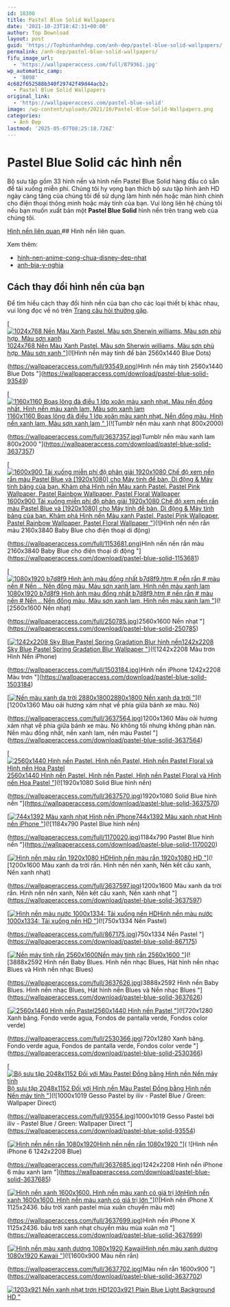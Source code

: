 ```yaml
---
id: 18300
title: Pastel Blue Solid Wallpapers
date: '2021-10-23T18:42:31+00:00'
author: Top Download
layout: post
guid: 'https://Tophinhanhdep.com/anh-dep/pastel-blue-solid-wallpapers/'
permalink: /anh-dep/pastel-blue-solid-wallpapers/
fifu_image_url:
  - 'https://wallpaperaccess.com/full/879361.jpg'
wp_automatic_camp:
  - '8098'
4c682f652588b340f29742f49d44acb2:
  - Pastel Blue Solid Wallpapers
original_link:
  - 'https://wallpaperaccess.com/pastel-blue-solid'
image: /wp-content/uploads/2021/10/Pastel-Blue-Solid-Wallpapers.png
categories:
  - Ảnh Đẹp
lastmod: '2025-05-07T08:25:18.726Z'
---
```

# Pastel Blue Solid các hình nền

Bộ sưu tập gồm 33 hình nền và hình nền Pastel Blue Solid hàng đầu có sẵn để tải xuống miễn phí. Chúng tôi hy vọng bạn thích bộ sưu tập hình ảnh HD ngày càng tăng của chúng tôi để sử dụng làm hình nền hoặc màn hình chính cho điện thoại thông minh hoặc máy tính của bạn. Vui lòng liên hệ chúng tôi nếu bạn muốn xuất bản một **Pastel Blue Solid** hình nền trên trang web của chúng tôi.

[Hình nền liên quan ](#related) ## Hình nền liên quan.

   
 Xem thêm:

   
- [hinh-nen-anime-cong-chua-disney-dep-nhat](https://tophinhanhdep.com/anh-anime/hinh-nen-anime-cong-chua-disney-dep-nhat/)
- [anh-bia-y-nghia](https://tophinhanhdep.com/anh-bia/anh-bia-y-nghia/)

## Cách thay đổi hình nền của bạn

Để tìm hiểu cách thay đổi hình nền của bạn cho các loại thiết bị khác nhau, vui lòng đọc về nó trên [Trang câu hỏi thường gặp](https://tophinhanhdep.com/faq/).

  
[[![1024x768 Nền Màu Xanh Pastel.  Màu sơn Sherwin williams, Màu sơn phù hợp, Màu sơn xanh](https://wallpaperaccess.com/full/879361.jpg)1024x768 Nền Màu Xanh Pastel. Màu sơn Sherwin williams, Màu sơn phù hợp, Màu sơn xanh "](https://wallpaperaccess.com/download/pastel-blue-solid-879361)](![Hình nền máy tính để bàn 2560x1440 Blue Dots)

(https://wallpaperaccess.com/full/93549.png)Hình nền máy tính 2560x1440 Blue Dots "](https://wallpaperaccess.com/download/pastel-blue-solid-93549)

[[![1160x1160 Boas lông đà điểu 1 lớp xoăn màu xanh nhạt.  Màu nền đồng nhất, Hình nền màu xanh lam, Màu sơn xanh lam](https://wallpaperaccess.com/full/3637354.jpg)1160x1160 Boas lông đà điểu 1 lớp xoăn màu xanh nhạt. Nền đồng màu, Hình nền xanh lam, Màu sơn xanh lam " ](https://wallpaperaccess.com/download/pastel-blue-solid-3637354)](![Tumblr nền màu xanh nhạt 800x2000)

(https://wallpaperaccess.com/full/3637357.jpg)Tumblr nền màu xanh lam 800x2000 "](https://wallpaperaccess.com/download/pastel-blue-solid-3637357)

[[![1600x900 Tải xuống miễn phí độ phân giải 1920x1080 Chế độ xem nền rắn màu Pastel Blue và [1920x1080] cho Máy tính để bàn, Di động & Máy tính bảng của bạn.  Khám phá Hình nền Màu xanh Pastel.  Pastel Pink Wallpaper, Pastel Rainbow Wallpaper, Pastel Floral Wallpaper](https://wallpaperaccess.com/full/3637360.jpg)1600x900 Tải xuống miễn phí độ phân giải 1920x1080 Chế độ xem nền rắn màu Pastel Blue và \[1920x1080\] cho Máy tính để bàn, Di động &amp; Máy tính bảng của bạn. Khám phá Hình nền Màu xanh Pastel. Pastel Pink Wallpaper, Pastel Rainbow Wallpaper, Pastel Floral Wallpaper "](https://wallpaperaccess.com/download/pastel-blue-solid-3637360)](![Hình nền nền rắn màu 2160x3840 Baby Blue cho điện thoại di động)

(https://wallpaperaccess.com/full/1153681.png)Hình nền nền rắn màu 2160x3840 Baby Blue cho điện thoại di động "](https://wallpaperaccess.com/download/pastel-blue-solid-1153681)

[[![1080x1920 b7d8f9 Hình ảnh màu đồng nhất b7d8f9.htm # nền rắn # màu nền # Nền .. Nền đồng màu, Màu sơn xanh lam, Hình nền màu xanh lam](https://wallpaperaccess.com/full/3637506.jpg)1080x1920 b7d8f9 Hình ảnh màu đồng nhất b7d8f9.htm # nền rắn # màu nền # Nền .. Nền đồng màu, Màu sơn xanh lam, Hình nền màu xanh lam "](https://wallpaperaccess.com/download/pastel-blue-solid-3637506)](![2560x1600 Nền nhạt)

(https://wallpaperaccess.com/full/250785.jpg)2560x1600 Nền nhạt "](https://wallpaperaccess.com/download/pastel-blue-solid-250785)

[[![1242x2208 Sky Blue Pastel Spring Gradation Blur hình nền](https://wallpaperaccess.com/full/3637549.jpg)1242x2208 Sky Blue Pastel Spring Gradation Blur Wallpaper "](https://wallpaperaccess.com/download/pastel-blue-solid-3637549)](![1242x2208 Màu trơn Hình Nền iPhone)

(https://wallpaperaccess.com/full/1503184.jpg)Hình nền iPhone 1242x2208 Màu trơn "](https://wallpaperaccess.com/download/pastel-blue-solid-1503184)

[[![Nền màu xanh da trời 2880x1800](https://wallpaperaccess.com/full/3637551.jpg)2880x1800 Nền xanh da trời "](https://wallpaperaccess.com/download/pastel-blue-solid-3637551)](![1200x1360 Màu oải hương xám nhạt về phía giữa bánh xe màu.  Nó)

(https://wallpaperaccess.com/full/3637564.jpg)1200x1360 Màu oải hương xám nhạt về phía giữa bánh xe màu. Nó không tối nhưng không phàn nàn. Nền màu đồng nhất, nền xanh lam, nền màu Pastel "](https://wallpaperaccess.com/download/pastel-blue-solid-3637564)

[[![2560x1440 Hình nền Pastel.  Hình nền Pastel, Hình nền Pastel Floral và Hình nền Hoa Pastel](https://wallpaperaccess.com/full/3064981.png)2560x1440 Hình nền Pastel. Hình nền Pastel, Hình nền Pastel Floral và Hình nền Hoa Pastel "](https://wallpaperaccess.com/download/pastel-blue-solid-3064981)](![1920x1080 Solid Blue hình nền)

(https://wallpaperaccess.com/full/3637570.jpg)1920x1080 Solid Blue hình nền "](https://wallpaperaccess.com/download/pastel-blue-solid-3637570)

[[![744x1392 Màu xanh nhạt Hình nền iPhone](https://wallpaperaccess.com/full/3148770.jpg)744x1392 Màu xanh nhạt Hình nền iPhone "](https://wallpaperaccess.com/download/pastel-blue-solid-3148770)](![1184x790 Pastel Blue hình nền)

(https://wallpaperaccess.com/full/1170020.jpg)1184x790 Pastel Blue hình nền "](https://wallpaperaccess.com/download/pastel-blue-solid-1170020)

[[![Hình nền màu rắn 1920x1080 HD](https://wallpaperaccess.com/full/1153694.jpg)Hình nền màu rắn 1920x1080 HD "](https://wallpaperaccess.com/download/pastel-blue-solid-1153694)](![1200x1600 Màu xanh da trời rắn.  Hình nền nền xanh, Nền kết cấu xanh, Nền xanh nhạt)

(https://wallpaperaccess.com/full/3637597.jpg)1200x1600 Màu xanh da trời rắn. Hình nền nền xanh, Nền kết cấu xanh, Nền xanh nhạt "](https://wallpaperaccess.com/download/pastel-blue-solid-3637597)

[[![Hình nền màu nước 1000x1334: Tải xuống nền HD](https://wallpaperaccess.com/full/1372129.jpg)Hình nền màu nước 1000x1334: Tải xuống nền HD "](https://wallpaperaccess.com/download/pastel-blue-solid-1372129)](![750x1334 Nền Pastel)

(https://wallpaperaccess.com/full/867175.jpg)750x1334 Nền Pastel "](https://wallpaperaccess.com/download/pastel-blue-solid-867175)

[[![Nền máy tính rắn 2560x1600](https://wallpaperaccess.com/full/3637606.jpg)Nền máy tính rắn 2560x1600 "](https://wallpaperaccess.com/download/pastel-blue-solid-3637606)](![3888x2592 Hình nền Baby Blues.  Hình nền nhạc Blues, Hát hình nền nhạc Blues và Hình nền nhạc Blues)

(https://wallpaperaccess.com/full/3637626.jpg)3888x2592 Hình nền Baby Blues. Hình nền nhạc Blues, Hát hình nền Blues và Nền nhạc Blues "](https://wallpaperaccess.com/download/pastel-blue-solid-3637626)

[[![2560x1440 Hình nền Pastel](https://wallpaperaccess.com/full/3637669.jpg)2560x1440 Hình nền Pastel "](https://wallpaperaccess.com/download/pastel-blue-solid-3637669)](![720x1280 Xanh băng.  Fondo verde agua, Fondos de pantalla verde, Fondos color verde)

(https://wallpaperaccess.com/full/2530366.jpg)720x1280 Xanh băng. Fondo verde agua, Fondos de pantalla verde, Fondos color verde "](https://wallpaperaccess.com/download/pastel-blue-solid-2530366)

[[![Bộ sưu tập 2048x1152 Đối với Màu Pastel Đồng bằng Hình nền Nền máy tính](https://wallpaperaccess.com/full/2582136.jpg)Bộ sưu tập 2048x1152 Đối với Hình nền Màu Pastel Đồng bằng Hình nền Nền máy tính "](https://wallpaperaccess.com/download/pastel-blue-solid-2582136)](![1000x1019 Gesso Pastel by iliv - Pastel Blue / Green: Wallpaper Direct)

(https://wallpaperaccess.com/full/93554.jpg)1000x1019 Gesso Pastel bởi iliv - Pastel Blue / Green: Wallpaper Direct "](https://wallpaperaccess.com/download/pastel-blue-solid-93554)

[[![Hình nền nền rắn 1080x1920](https://wallpaperaccess.com/full/3637677.jpg)Hình nền nền rắn 1080x1920 "](https://wallpaperaccess.com/download/pastel-blue-solid-3637677)]( ![Hình nền iPhone 6 1242x2208 Blue)

(https://wallpaperaccess.com/full/3637685.jpg)1242x2208 Hình nền iPhone 6 màu xanh lam "](https://wallpaperaccess.com/download/pastel-blue-solid-3637685)

[[![Hình nền xanh 1600x1600.  Hình nền màu xanh có giá trị lớn](https://wallpaperaccess.com/full/3512468.jpg)Hình nền xanh 1600x1600. Hình nền màu xanh có giá trị lớn "](https://wallpaperaccess.com/download/pastel-blue-solid-3512468)](![Hình nền iPhone X 1125x2436.  bầu trời xanh pastel mùa xuân chuyển màu mờ)

(https://wallpaperaccess.com/full/3637699.jpg)Hình nền iPhone X 1125x2436. bầu trời xanh nhạt chuyển màu mùa xuân mờ "](https://wallpaperaccess.com/download/pastel-blue-solid-3637699)

[[![Hình nền màu xanh dương 1080x1920 Kawaii](https://wallpaperaccess.com/full/1221078.jpg)Hình nền màu xanh dương 1080x1920 Kawaii "](https://wallpaperaccess.com/download/pastel-blue-solid-1221078)](![1600x900 Màu nền rắn)

(https://wallpaperaccess.com/full/3637702.jpg)Màu nền rắn 1600x900 "](https://wallpaperaccess.com/download/pastel-blue-solid-3637702)

[![1203x921 Nền xanh nhạt trơn HD](https://wallpaperaccess.com/full/1429881.jpg)1203x921 Plain Blue Light Background HD "](https://wallpaperaccess.com/download/pastel-blue-solid-1429881)
